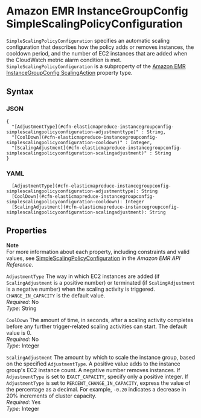 # Amazon EMR InstanceGroupConfig SimpleScalingPolicyConfiguration<a name="aws-properties-elasticmapreduce-instancegroupconfig-simplescalingpolicyconfiguration"></a>

`SimpleScalingPolicyConfiguration` specifies an automatic scaling configuration that describes how the policy adds or removes instances, the cooldown period, and the number of EC2 instances that are added when the CloudWatch metric alarm condition is met\. `SimpleScalingPolicyConfiguration` is a subproperty of the [Amazon EMR InstanceGroupConfig ScalingAction](aws-properties-elasticmapreduce-instancegroupconfig-scalingaction.md) property type\.

## Syntax<a name="w2922ab1c21c10d123c22c42b5"></a>

### JSON<a name="aws-properties-elasticmapreduce-instancegroupconfig-simplescalingpolicyconfiguration-syntax.json"></a>

```
{
  "[AdjustmentType](#cfn-elasticmapreduce-instancegroupconfig-simplescalingpolicyconfiguration-adjustmenttype)" : String,
  "[CoolDown](#cfn-elasticmapreduce-instancegroupconfig-simplescalingpolicyconfiguration-cooldown)" : Integer,
  "[ScalingAdjustment](#cfn-elasticmapreduce-instancegroupconfig-simplescalingpolicyconfiguration-scalingadjustment)" : String
}
```

### YAML<a name="aws-properties-elasticmapreduce-instancegroupconfig-simplescalingpolicyconfiguration-syntax.yaml"></a>

```
  [AdjustmentType](#cfn-elasticmapreduce-instancegroupconfig-simplescalingpolicyconfiguration-adjustmenttype): String
  [CoolDown](#cfn-elasticmapreduce-instancegroupconfig-simplescalingpolicyconfiguration-cooldown): Integer
  [ScalingAdjustment](#cfn-elasticmapreduce-instancegroupconfig-simplescalingpolicyconfiguration-scalingadjustment): String
```

## Properties<a name="w2922ab1c21c10d123c22c42b7"></a>

**Note**  
For more information about each property, including constraints and valid values, see [SimpleScalingPolicyConfiguration](https://docs.aws.amazon.com/ElasticMapReduce/latest/API/API_SimpleScalingPolicyConfiguration.html) in the *Amazon EMR API Reference*\.

`AdjustmentType`  <a name="cfn-elasticmapreduce-instancegroupconfig-simplescalingpolicyconfiguration-adjustmenttype"></a>
The way in which EC2 instances are added \(if `ScalingAdjustment` is a positive number\) or terminated \(if `ScalingAdjustment` is a negative number\) when the scaling activity is triggered\. `CHANGE_IN_CAPACITY` is the default value\.  
*Required*: No  
*Type*: String

`CoolDown`  <a name="cfn-elasticmapreduce-instancegroupconfig-simplescalingpolicyconfiguration-cooldown"></a>
The amount of time, in seconds, after a scaling activity completes before any further trigger\-related scaling activities can start\. The default value is 0\.  
*Required*: No  
*Type*: Integer

`ScalingAdjustment`  <a name="cfn-elasticmapreduce-instancegroupconfig-simplescalingpolicyconfiguration-scalingadjustment"></a>
The amount by which to scale the instance group, based on the specified `AdjustmentType`\. A positive value adds to the instance group's EC2 instance count\. A negative number removes instances\. If `AdjustmentType` is set to `EXACT_CAPACITY`, specify only a positive integer\. If `AdjustmentType` is set to `PERCENT_CHANGE_IN_CAPACITY`, express the value of the percentage as a decimal\. For example, `-0.20` indicates a decrease in 20% increments of cluster capacity\.  
*Required*: Yes  
*Type*: Integer